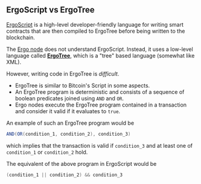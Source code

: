 
## ErgoScript vs ErgoTree

[ErgoScript](ergoscript.md) is a high-level developer-friendly language for writing smart contracts that are then compiled to ErgoTree before being written to the blockchain.

The [Ergo node](install.md) does not understand ErgoScript. Instead, it uses a low-level language called [**ErgoTree**](https://ergoplatform.org/docs/ErgoTree.pdf), which is a "tree" based language (somewhat like XML). 

However, writing code in ErgoTree is *difficult*.  

- ErgoTree is similar to Bitcoin's Script in some aspects. 
- An ErgoTree program is deterministic and consists of a sequence of boolean predicates joined using `AND` and `OR`.
- Ergo nodes execute the ErgoTree program contained in a transaction and consider it valid if it evaluates to `true`.

An example of such an ErgoTree program would be 

```scala
AND(OR(condition_1, condition_2), condition_3)
```

which implies that the transaction is valid if `condition_3` and at least one of `condition_1` or `condition_2` hold.    


The equivalent of the above program in ErgoScript would be 

```scala
(condition_1 || condition_2) && condition_3
```
